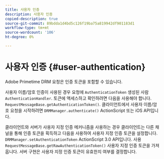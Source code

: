 ```yaml
---
title: 사용자 인증
description: 사용자 인증
copied-description: true
source-git-commit: 89bdda1d4bd5c126f19ba75a819942df901183d1
workflow-type: tm+mt
source-wordcount: '106'
ht-degree: 0%

---
```



# 사용자 인증 {#user-authentication}

Adobe Primetime DRM 요청은 인증 토큰을 포함할 수 있습니다.

사용자 이름/암호 인증이 사용된 경우 요청에 `AuthenticationToken` 생성된 사람 `AuthenticationHandler`. 토큰에 액세스하고 확인하려면 다음을 사용해야 합니다. `RequestMessageBase.getAuthenticationToken()`. 클라이언트에서 사용자 이름/암호 요청을 시작하려면 `DRMManager.authenticate()` ActionScript 또는 iOS API입니다.

클라이언트와 서버가 사용자 지정 인증 메커니즘을 사용하는 경우 클라이언트는 다른 채널을 통해 인증 토큰을 획득하고 다음을 사용하여 사용자 지정 인증 토큰을 설정합니다. `DRMManager.setAuthenticationToken` ActionScript 3.0 API입니다. 사용 `RequestMessageBase.getRawAuthenticationToken()` 사용자 지정 인증 토큰을 가져옵니다. 서버 구현은 사용자 지정 인증 토큰이 유효한지 여부를 결정합니다.
